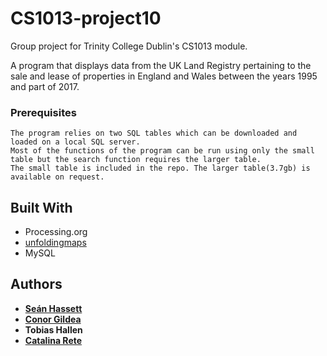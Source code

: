 ﻿# CS1013-project10
Group project for Trinity College Dublin's CS1013 module.

A program that displays data from the UK Land Registry pertaining to the sale and lease of properties in England and Wales between the years 1995 and part of 2017.

### Prerequisites

```
The program relies on two SQL tables which can be downloaded and loaded on a local SQL server.
Most of the functions of the program can be run using only the small table but the search function requires the larger table.
The small table is included in the repo. The larger table(3.7gb) is available on request.
```

## Built With

* Processing.org
* [unfoldingmaps](https://github.com/tillnagel/unfolding)
* MySQL

## Authors

* **[Seán Hassett](https://github.com/Sean-Hassett)**
* **[Conor Gildea](https://github.com/CSIGildea)**
* **Tobias Hallen**
* **[Catalina Rete](https://github.com/catakitty)**
